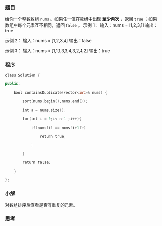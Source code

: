 ### 题目

给你一个整数数组 `nums` 。如果任一值在数组中出现 **至少两次** ，返回 `true` ；如果数组中每个元素互不相同，返回 `false` 。
示例 1：
输入：nums = [1,2,3,1]
输出：true

示例 2：
输入：nums = [1,2,3,4]
输出：false

示例 3：
输入：nums = [1,1,1,3,3,4,3,2,4,2]
输出：true
### 程序

```cpp
class Solution {

public:

    bool containsDuplicate(vector<int>& nums) {

        sort(nums.begin(),nums.end());

        int n = nums.size();

        for(int i = 0;i< n-1 ;i++){

            if(nums[i] == nums[i+1]){

                return true;

            }

        }

        return false;

    }

};

```

### 小解
对数组排序后查看是否有重复的元素。

### 思考

